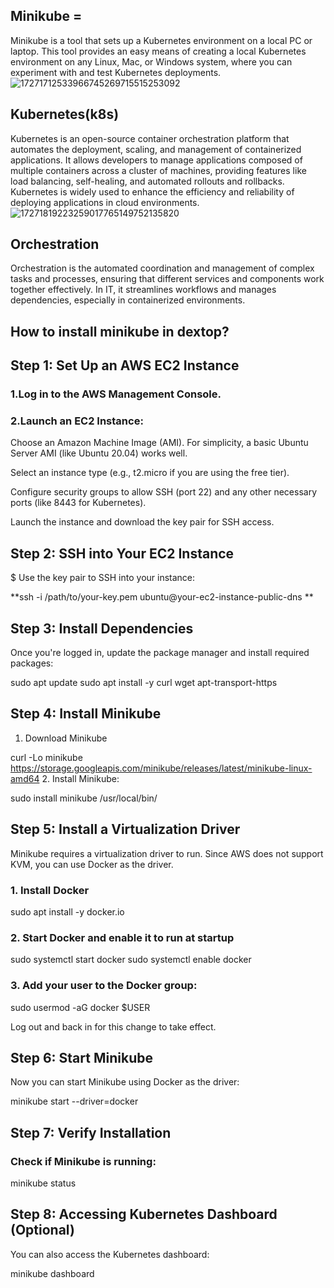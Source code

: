 ## Minikube = 
Minikube is a tool that sets up a Kubernetes environment on a local PC or laptop. This tool provides an easy means of creating a local Kubernetes environment on any Linux, Mac, or Windows system, where you can experiment with and test Kubernetes deployments.
![17271712533966745269715515253092](https://github.com/user-attachments/assets/805a6a41-c467-4677-88a7-bc57eb43a6f8)
## Kubernetes(k8s)
Kubernetes is an open-source container orchestration platform that automates the deployment, scaling, and management of containerized applications. It allows developers to manage applications composed of multiple containers across a cluster of machines, providing features like load balancing, self-healing, and automated rollouts and rollbacks. Kubernetes is widely used to enhance the efficiency and reliability of deploying applications in cloud environments.
![17271819223259017765149752135820](https://github.com/user-attachments/assets/c1ab61d4-6dab-4c15-860a-cdae7da1d058)
## Orchestration 
Orchestration is the automated coordination and management of complex tasks and processes, ensuring that different services and components work together effectively. In IT, it streamlines workflows and manages dependencies, especially in containerized environments.
## How to install minikube in dextop?
## Step 1: Set Up an AWS EC2 Instance
### 1.Log in to the AWS Management Console.
### 2.Launch an EC2 Instance:
Choose an Amazon Machine Image (AMI). For simplicity, a basic Ubuntu Server AMI (like Ubuntu 20.04) works well.

Select an instance type (e.g., t2.micro if you are using the free tier).

Configure security groups to allow SSH (port 22) and any other necessary ports (like 8443 for Kubernetes).

Launch the instance and download the key pair for SSH access.

## Step 2: SSH into Your EC2 Instance
$ Use the key pair to SSH into your instance:

**ssh -i /path/to/your-key.pem ubuntu@your-ec2-instance-public-dns
** 

## Step 3: Install Dependencies
Once you're logged in, update the package manager and install required packages:

sudo apt update
sudo apt install -y curl wget apt-transport-https
## Step 4: Install Minikube
1. Download Minikube

curl -Lo minikube https://storage.googleapis.com/minikube/releases/latest/minikube-linux-amd64
2. Install Minikube:

sudo install minikube /usr/local/bin/
## Step 5: Install a Virtualization Driver
Minikube requires a virtualization driver to run. Since AWS does not support KVM, you can use Docker as the driver.

### 1. Install Docker
sudo apt install -y docker.io

### 2. Start Docker and enable it to run at startup

sudo systemctl start docker
sudo systemctl enable docker

### 3. Add your user to the Docker group:
sudo usermod -aG docker $USER

Log out and back in for this change to take effect.

## Step 6: Start Minikube
Now you can start Minikube using Docker as the driver:

minikube start --driver=docker
## Step 7: Verify Installation
### Check if Minikube is running:
minikube status

## Step 8: Accessing Kubernetes Dashboard (Optional)
You can also access the Kubernetes dashboard:

minikube dashboard
